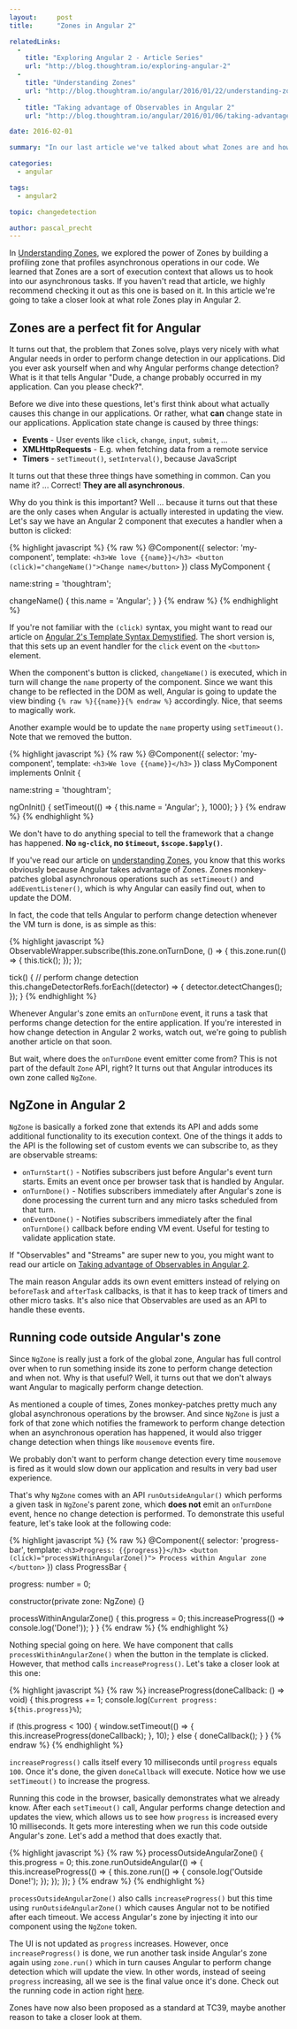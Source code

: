 ```yaml
---
layout:     post
title:      "Zones in Angular 2"

relatedLinks:
  -
    title: "Exploring Angular 2 - Article Series"
    url: "http://blog.thoughtram.io/exploring-angular-2"
  -
    title: "Understanding Zones"
    url: "http://blog.thoughtram.io/angular/2016/01/22/understanding-zones.html"
  -
    title: "Taking advantage of Observables in Angular 2"
    url: "http://blog.thoughtram.io/angular/2016/01/06/taking-advantage-of-observables-in-angular2.html"

date: 2016-02-01

summary: "In our last article we've talked about what Zones are and how they change the way we deal with asynchronous code. In this article we're going to discuss what role they play in the Angular 2 platform, with the Angular 2 specific NgZone."

categories:
  - angular

tags:
  - angular2

topic: changedetection

author: pascal_precht
---
```


In [Understanding Zones](http://blog.thoughtram.io/angular/2016/01/22/understanding-zones.html), we explored the power of Zones by building a profiling zone that profiles asynchronous operations in our code. We learned that Zones are a sort of execution context that allows us to hook into our asynchronous tasks. If you haven't read that article, we highly recommend checking it out as this one is based on it. In this article we're going to take a closer look at what role Zones play in Angular 2.

## Zones are a perfect fit for Angular

It turns out that, the problem that Zones solve, plays very nicely with what Angular needs in order to perform change detection in our applications. Did you ever ask yourself when and why Angular performs change detection? What is it that tells Angular "Dude, a change probably occurred in my application. Can you please check?".

Before we dive into these questions, let's first think about what actually causes this change in our applications. Or rather, what **can** change state in our applications. Application state change is caused by three things:

- **Events** - User events like `click`, `change`, `input`, `submit`, ...
- **XMLHttpRequests** - E.g. when fetching data from a remote service
- **Timers** - `setTimeout()`, `setInterval()`, because JavaScript

It turns out that these three things have something in common. Can you name it? ... Correct! **They are all asynchronous**.

Why do you think is this important? Well ... because it turns out that these are the only cases when Angular is actually interested in updating the view. Let's say we have an Angular 2 component that executes a handler when a button is clicked:

{% highlight javascript %}
{% raw %}
@Component({
  selector: 'my-component',
  template: `
    <h3>We love {{name}}</h3>
    <button (click)="changeName()">Change name</button>
  `
})
class MyComponent {

  name:string = 'thoughtram';

  changeName() {
    this.name = 'Angular';
  }
}
{% endraw %}
{% endhighlight %}

If you're not familiar with the `(click)` syntax, you might want to read our article on [Angular 2's Template Syntax Demystified](http://blog.thoughtram.io/angular/2015/08/11/angular-2-template-syntax-demystified-part-1.html). The short version is, that this sets up an event handler for the `click` event on the `<button>` element.

When the component's button is clicked, `changeName()` is executed, which in turn will change the `name` property of the component. Since we want this change to be reflected in the DOM as well, Angular is going to update the view binding `{% raw %}{{name}}{% endraw %}` accordingly. Nice, that seems to magically work.

Another example would be to update the `name` property using `setTimeout()`. Note that we removed the button.

{% highlight javascript %}
{% raw %}
@Component({
  selector: 'my-component',
  template: `
    <h3>We love {{name}}</h3>
  `
})
class MyComponent implements OnInit {

  name:string = 'thoughtram';

  ngOnInit() {
    setTimeout(() => {
      this.name = 'Angular';
    }, 1000);
  }
}
{% endraw %}
{% endhighlight %}

We don't have to do anything special to tell the framework that a change has happened. **No `ng-click`, no `$timeout`, `$scope.$apply()`**.

If you've read our article on [understanding Zones](http://blog.thoughtram.io/angular/2016/01/22/understanding-zones.html), you know that this works obviously because Angular takes advantage of Zones. Zones monkey-patches global asynchronous operations such as `setTimeout()` and `addEventListener()`, which is why Angular can easily find out, when to update the DOM.

In fact, the code that tells Angular to perform change detection whenever the VM turn is done, is as simple as this:

{% highlight javascript %}
ObservableWrapper.subscribe(this.zone.onTurnDone, () => {
  this.zone.run(() => {
    this.tick();
  });
});

tick() {
  // perform change detection
  this.changeDetectorRefs.forEach((detector) => {
    detector.detectChanges();
  });
}
{% endhighlight %}

Whenever Angular's zone emits an `onTurnDone` event, it runs a task that performs change detection for the entire application. If you're interested in how change detection in Angular 2 works, watch out, we're going to publish another article on that soon.

But wait, where does the `onTurnDone` event emitter come from? This is not part of the default `Zone` API, right? It turns out that Angular introduces its own zone called `NgZone`.

## NgZone in Angular 2

`NgZone` is basically a forked zone that extends its API and adds some additional functionality to its execution context. One of the things it adds to the API is the following set of custom events we can subscribe to, as they are observable streams:

- `onTurnStart()` - Notifies subscribers just before Angular's event turn starts. Emits an event once per browser task that is handled by Angular.
- `onTurnDone()` - Notifies subscribers immediately after Angular's zone is done processing the current turn and any micro tasks scheduled from that turn.
- `onEventDone()` - Notifies subscribers immediately after the final `onTurnDone()` callback before ending VM event. Useful for testing to validate application state.

If "Observables" and "Streams" are super new to you, you might want to read our article on [Taking advantage of Observables in Angular 2](http://blog.thoughtram.io/angular/2016/01/06/taking-advantage-of-observables-in-angular2.html).

The main reason Angular adds its own event emitters instead of relying on `beforeTask` and `afterTask` callbacks, is that it has to keep track of timers and other micro tasks. It's also nice that Observables are used as an API to handle these events.

## Running code outside Angular's zone

Since `NgZone` is really just a fork of the global zone, Angular has full control over when to run something inside its zone to perform change detection and when not. Why is that useful? Well, it turns out that we don't always want Angular to magically perform change detection.

As mentioned a couple of times, Zones monkey-patches pretty much any global asynchronous operations by the browser. And since `NgZone` is just a fork of that zone which notifies the framework to perform change detection when an asynchronous operation has happened, it would also trigger change detection when things like `mousemove` events fire.

We probably don't want to perform change detection every time `mousemove` is fired as it would slow down our application and results in very bad user experience.

That's why `NgZone` comes with an API `runOutsideAngular()` which performs a given task in `NgZone`'s parent zone, which **does not** emit an `onTurnDone` event, hence no change detection is performed. To demonstrate this useful feature, let's take look at the following code:

{% highlight javascript %}
{% raw %}
@Component({
  selector: 'progress-bar',
  template: `
    <h3>Progress: {{progress}}</h3>
    <button (click)="processWithinAngularZone()">
      Process within Angular zone
    </button>
  `
})
class ProgressBar {

  progress: number = 0;

  constructor(private zone: NgZone) {}

  processWithinAngularZone() {
    this.progress = 0;
    this.increaseProgress(() => console.log('Done!'));
  }
}
{% endraw %}
{% endhighlight %}

Nothing special going on here. We have component that calls `processWithinAngularZone()` when the button in the template is clicked. However, that method calls `increaseProgress()`. Let's take a closer look at this one:

{% highlight javascript %}
{% raw %}
increaseProgress(doneCallback: () => void) {
  this.progress += 1;
  console.log(`Current progress: ${this.progress}%`);

  if (this.progress < 100) {
    window.setTimeout(() => {
      this.increaseProgress(doneCallback);
    }, 10);
  } else {
    doneCallback();
  }
}
{% endraw %}
{% endhighlight %}

`increaseProgress()` calls itself every 10 milliseconds until `progress` equals `100`. Once it's done, the given `doneCallback` will execute. Notice how we use `setTimeout()` to increase the progress.

Running this code in the browser, basically demonstrates what we already know. After each `setTimeout()` call, Angular performs change detection and updates the view, which allows us to see how `progress` is increased every 10 milliseconds. It gets more interesting when we run this code outside Angular's zone. Let's add a method that does exactly that.

{% highlight javascript %}
{% raw %}
processOutsideAngularZone() {
  this.progress = 0;
  this.zone.runOutsideAngular(() => {
    this.increaseProgress(() => {
      this.zone.run(() => {
        console.log('Outside Done!');
      });
    });
  });
}
{% endraw %}
{% endhighlight %}

`processOutsideAngularZone()` also calls `increaseProgress()` but this time using `runOutsideAngularZone()` which causes Angular not to be notified after each timeout. We access Angular's zone by injecting it into our component using the `NgZone` token.

The UI is not updated as `progress` increases. However, once `increaseProgress()` is done, we run another task inside Angular's zone again using `zone.run()` which in turn causes Angular to perform change detection which will update the view. In other words, instead of seeing `progress` increasing, all we see is the final value once it's done. Check out the running code in action right [here](http://plnkr.co/edit/qic1QoPFhCSGkD9U0bAR?p=preview).

Zones have now also been proposed as a standard at TC39, maybe another reason to take a closer look at them.

